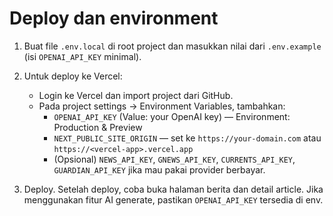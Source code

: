 # Deploy dan environment

1. Buat file `.env.local` di root project dan masukkan nilai dari `.env.example` (isi `OPENAI_API_KEY` minimal).

2. Untuk deploy ke Vercel:
   - Login ke Vercel dan import project dari GitHub.
   - Pada project settings → Environment Variables, tambahkan:
     - `OPENAI_API_KEY` (Value: your OpenAI key) — Environment: Production & Preview
     - `NEXT_PUBLIC_SITE_ORIGIN` — set ke `https://your-domain.com` atau `https://<vercel-app>.vercel.app`
     - (Opsional) `NEWS_API_KEY`, `GNEWS_API_KEY`, `CURRENTS_API_KEY`, `GUARDIAN_API_KEY` jika mau pakai provider berbayar.

3. Deploy. Setelah deploy, coba buka halaman berita dan detail article. Jika menggunakan fitur AI generate, pastikan `OPENAI_API_KEY` tersedia di env.
